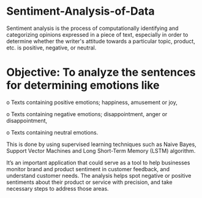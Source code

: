 # Sentiment-Analysis-of-Data

Sentiment analysis is the process of computationally identifying and categorizing opinions expressed in a piece of text, especially in order to determine whether the writer's attitude towards a particular topic, product, etc. is positive, negative, or neutral.

# Objective: To analyze the sentences for determining emotions like  
o Texts containing positive emotions; happiness, amusement or joy, 

o Texts containing negative emotions; disappointment, anger or disappointment,

o Texts containing neutral emotions.


This is done by using supervised learning techniques such as Naive Bayes, Support Vector Machines and Long Short-Term Memory (LSTM) algorithm. 

It’s an important application that could serve as a tool to help businesses monitor brand and product sentiment in customer feedback, and understand customer needs. The analysis helps spot negative or positive sentiments about their product or service with precision, and take necessary steps to address those areas.
